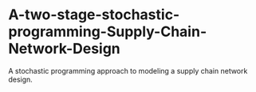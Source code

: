# A-two-stage-stochastic-programming-Supply-Chain-Network-Design
A stochastic programming approach to modeling a supply chain network design.
